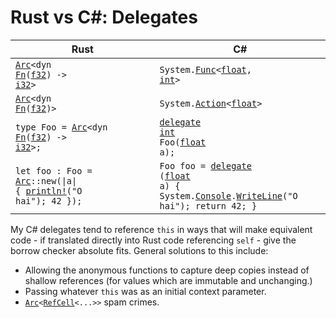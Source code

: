 # Rust vs C#: Delegates



| Rust                                                                              | C#                                                                                                                                |
| --------------------------------------------------------------------------------- | ----------------------------------------------------------------------------------------------------------------------------------|
| <code>[Arc]\<dyn [Fn]\([f32]\) -\> [i32]\></code>                                 | <code>System.[Func](https://learn.microsoft.com/en-us/dotnet/api/system.func-2?view=net-9.0)\<[float], [int]\></code>             |
| <code>[Arc]\<dyn [Fn]\([f32]\)\></code>                                           | <code>System.[Action](https://learn.microsoft.com/en-us/dotnet/api/system.action-1?view=net-9.0)\<[float]\></code>                |
| <code>type Foo = [Arc]\<dyn [Fn]\([f32]\) -\> [i32]\>;</code>                     | <code>[delegate](https://learn.microsoft.com/en-us/dotnet/csharp/programming-guide/delegates/) [int] Foo([float] a);</code>       |
| <code>let foo : Foo = [Arc]::new(\|a\| { [println!]\("O hai"\); 42 });</code>     | <code>Foo foo = [delegate](https://learn.microsoft.com/en-us/dotnet/csharp/programming-guide/delegates/how-to-declare-instantiate-and-use-a-delegate) ([float] a) { System.[Console].[WriteLine](https://learn.microsoft.com/en-us/dotnet/api/system.console.writeline?view=net-9.0#system-console-writeline(system-string))("O hai"); return 42; }</code>

My C# delegates tend to reference `this` in ways that will make equivalent code - if translated directly into Rust code referencing `self` - give the borrow checker absolute fits.
General solutions to this include:
-   Allowing the anonymous functions to capture deep copies instead of shallow references (for values which are immutable and unchanging.)
-   Passing whatever `this` was as an initial context parameter.
-   <code>[Arc]\<[RefCell]\<...\>\></code> spam crimes.



<!-- References -->

[Arc]:          https://doc.rust-lang.org/std/sync/struct.Arc.html
[Fn]:           https://doc.rust-lang.org/std/ops/trait.Fn.html
[RefCell]:      https://doc.rust-lang.org/std/cell/struct.RefCell.html

[f32]:          https://doc.rust-lang.org/std/primitive.f32.html
[i32]:          https://doc.rust-lang.org/std/primitive.i32.html
[println!]:     https://doc.rust-lang.org/std/macro.println.html

[float]:        https://learn.microsoft.com/en-us/dotnet/csharp/language-reference/builtin-types/floating-point-numeric-types
[int]:          https://learn.microsoft.com/en-us/dotnet/csharp/language-reference/builtin-types/integral-numeric-types
[Console]:      https://learn.microsoft.com/en-us/dotnet/api/system.console?view=net-9.0
